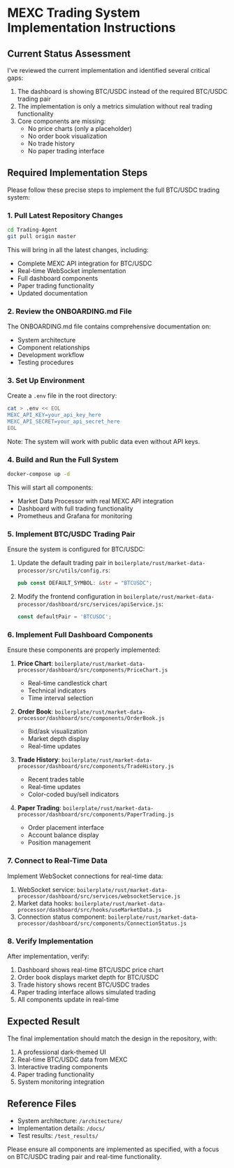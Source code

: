 # MEXC Trading System Implementation Instructions

## Current Status Assessment

I've reviewed the current implementation and identified several critical gaps:

1. The dashboard is showing BTC/USDC instead of the required BTC/USDC trading pair
2. The implementation is only a metrics simulation without real trading functionality
3. Core components are missing:
   - No price charts (only a placeholder)
   - No order book visualization
   - No trade history
   - No paper trading interface

## Required Implementation Steps

Please follow these precise steps to implement the full BTC/USDC trading system:

### 1. Pull Latest Repository Changes

```bash
cd Trading-Agent
git pull origin master
```

This will bring in all the latest changes, including:
- Complete MEXC API integration for BTC/USDC
- Real-time WebSocket implementation
- Full dashboard components
- Paper trading functionality
- Updated documentation

### 2. Review the ONBOARDING.md File

The ONBOARDING.md file contains comprehensive documentation on:
- System architecture
- Component relationships
- Development workflow
- Testing procedures

### 3. Set Up Environment

Create a `.env` file in the root directory:

```bash
cat > .env << EOL
MEXC_API_KEY=your_api_key_here
MEXC_API_SECRET=your_api_secret_here
EOL
```

Note: The system will work with public data even without API keys.

### 4. Build and Run the Full System

```bash
docker-compose up -d
```

This will start all components:
- Market Data Processor with real MEXC API integration
- Dashboard with full trading functionality
- Prometheus and Grafana for monitoring

### 5. Implement BTC/USDC Trading Pair

Ensure the system is configured for BTC/USDC:

1. Update the default trading pair in `boilerplate/rust/market-data-processor/src/utils/config.rs`:
   ```rust
   pub const DEFAULT_SYMBOL: &str = "BTCUSDC";
   ```

2. Modify the frontend configuration in `boilerplate/rust/market-data-processor/dashboard/src/services/apiService.js`:
   ```javascript
   const defaultPair = 'BTCUSDC';
   ```

### 6. Implement Full Dashboard Components

Ensure these components are properly implemented:

1. **Price Chart**: `boilerplate/rust/market-data-processor/dashboard/src/components/PriceChart.js`
   - Real-time candlestick chart
   - Technical indicators
   - Time interval selection

2. **Order Book**: `boilerplate/rust/market-data-processor/dashboard/src/components/OrderBook.js`
   - Bid/ask visualization
   - Market depth display
   - Real-time updates

3. **Trade History**: `boilerplate/rust/market-data-processor/dashboard/src/components/TradeHistory.js`
   - Recent trades table
   - Real-time updates
   - Color-coded buy/sell indicators

4. **Paper Trading**: `boilerplate/rust/market-data-processor/dashboard/src/components/PaperTrading.js`
   - Order placement interface
   - Account balance display
   - Position management

### 7. Connect to Real-Time Data

Implement WebSocket connections for real-time data:

1. WebSocket service: `boilerplate/rust/market-data-processor/dashboard/src/services/websocketService.js`
2. Market data hooks: `boilerplate/rust/market-data-processor/dashboard/src/hooks/useMarketData.js`
3. Connection status component: `boilerplate/rust/market-data-processor/dashboard/src/components/ConnectionStatus.js`

### 8. Verify Implementation

After implementation, verify:

1. Dashboard shows real-time BTC/USDC price chart
2. Order book displays market depth for BTC/USDC
3. Trade history shows recent BTC/USDC trades
4. Paper trading interface allows simulated trading
5. All components update in real-time

## Expected Result

The final implementation should match the design in the repository, with:

1. A professional dark-themed UI
2. Real-time BTC/USDC data from MEXC
3. Interactive trading components
4. Paper trading functionality
5. System monitoring integration

## Reference Files

- System architecture: `/architecture/`
- Implementation details: `/docs/`
- Test results: `/test_results/`

Please ensure all components are implemented as specified, with a focus on BTC/USDC trading pair and real-time functionality.
